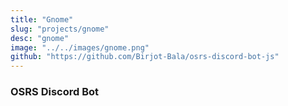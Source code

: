 ```yaml
---
title: "Gnome"
slug: "projects/gnome"
desc: "gnome"
image: "../../images/gnome.png"
github: "https://github.com/Birjot-Bala/osrs-discord-bot-js"
---
```

### OSRS Discord Bot